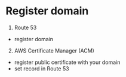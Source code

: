 # Register domain
1. Route 53
  - register domain
2. AWS Certificate Manager (ACM)
  - register public certificate with your domain
  - set record in Route 53

